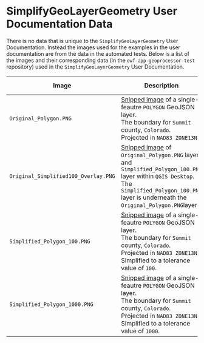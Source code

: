 
# SimplifyGeoLayerGeometry User Documentation Data

There is no data that is unique to the `SimplifyGeoLayerGeometry` User Documentation. Instead the images used for the examples in the user documentation are from the data in the automated tests. Below is a list of the images and their corresponding data (in the `owf-app-geoprocessor-test` repository) used in the `SimplifyGeoLayerGeometry` User Documentation. 

|Image|Description|How to Recreate|Source (`owf-app-geoprocessor-test\test\commands\SimplifyGeoLayerGeometry`)
|----|------|-----|----|
|`Original_Polygon.PNG`|[Snipped image](https://support.microsoft.com/en-us/help/4027213/windows-open-snipping-tool-and-take-a-screenshot) of a single-feautre `POLYGON` GeoJSON layer. <br>The boundary for `Summit` county, `Colorado`. <br>Projected in `NAD83 ZONE13N`.|Refer to the `owf-app-geoprocessor-test\test\commands\SimplifyGeoLayerGeometry\data\README.md` file.|`data\polygon_summit_co_nad83_utm_z13N.geojson`|
|`Original_Simplified100_Overlay.PNG`|[Snipped image](https://support.microsoft.com/en-us/help/4027213/windows-open-snipping-tool-and-take-a-screenshot) of `Original_Polygon.PNG` layer and `Simplified_Polygon_100.PNG` layer within `QGIS Desktop`. The `Simplified_Polygon_100.PNG` layer is underneath the `Original_Polygon.PNG`layer.|See `Original_Polygon.PNG` and `Simplified_Polygon_100.PNG` rows.|See `Original_Polygon.PNG` and `Simplified_Polygon_100.PNG` rows.|
|`Simplified_Polygon_100.PNG`|[Snipped image](https://support.microsoft.com/en-us/help/4027213/windows-open-snipping-tool-and-take-a-screenshot) of a single-feautre `POLYGON` GeoJSON layer. <br>The boundary for `Summit` county, `Colorado`. <br>Projected in `NAD83 ZONE13N`. <br> Simplified to a tolerance value of `100`.|Run the `owf-app-geoprocessor-test\test\commands`<br>`\SimplifyGeoLayerGeometry\test-SimplifyGeoLayerGeometry-Polygon-Tolerance100.gp` workflow file.|`expected-results\test-SimplifyGeoLayerGeometry-Polygon-Tolerance100-out.geojson`|
|`Simplified_Polygon_1000.PNG`|[Snipped image](https://support.microsoft.com/en-us/help/4027213/windows-open-snipping-tool-and-take-a-screenshot) of a single-feautre `POLYGON` GeoJSON layer.<br> The boundary for `Summit` county, `Colorado`.<br> Projected in `NAD83 ZONE13N`. <br>Simplified to a tolerance value of `1000`.|Run the `owf-app-geoprocessor-test\test\commands\SimplifyGeoLayerGeometry\test-SimplifyGeoLayerGeometry-Polygon-Tolerance1000.gp` workflow file.|`expected-results\test-SimplifyGeoLayerGeometry-Polygon-Tolerance1000-out.geojson`|